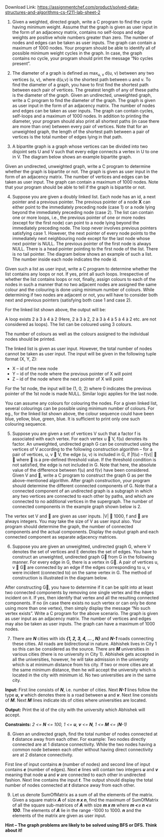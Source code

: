 Download Link: https://assignmentchef.com/product/solved-data-structures-and-algorithms-cs-f211-lab-sheet-2
<br>
<strong> </strong>

<ol>

 <li>Given a weighted, directed graph, write a C program to find the cycle having minimum weight. Assume that the graph is given as user input in the form of an adjacency matrix, contains no self-loops and edge weights are positive whole numbers greater than zero. The number of nodes and edges can be taken as user inputs. The graph can contain a maximum of 1000 nodes. Your program should be able to identify all of possible minimum weight cycles in the graph. In case, the graph contains no cycle, your program should print the message “No cycles present”.</li>

</ol>




<ol start="2">

 <li>The diameter of a graph is defined as max<sub>u, v </sub>d(u, v) between any two vertices (u, v), where d(u,v) is the shortest path between u and v. To find the diameter of a graph, you have to first find the shortest path between each pair of vertices. The greatest length of any of these paths is the diameter of the graph. Given an undirected, unweighted graph, write a C program to find the diameter of the graph. The graph is given as user input in the form of an adjacency matrix. The number of nodes and edges can be taken as user inputs. The graph can contain cycles, self-loops and a maximum of 1000 nodes. In addition to printing the diameter, your program should also print all shortest paths (in case there are more than one) between every pair of vertices. Note that for an unweighted graph, the length of the shortest path between a pair of vertices is the total number of edges lying in that path.</li>

</ol>




<ol start="3">

 <li>A bipartite graph is a graph whose vertices can be divided into two disjoint sets U and V such that every edge connects a vertex in U to one in V. The diagram below shows an example bipartite graph.</li>

</ol>










Given an undirected, unweighted graph, write a C program to determine whether the graph is bipartite or not. The graph is given as user input in the form of an adjacency matrix. The number of vertices and edges can be taken as user input. The graph can contain a maximum of 1000 nodes. Note that your program should be able to tell if the graph is bipartite or not.




<ol start="4">

 <li>Suppose you are given a doubly linked list. Each node has an id, a next pointer and a previous pointer. The previous pointer of a node <strong>X</strong> can either point to the immediately preceding node (case 1) or a node lying beyond the immediately preceding node (case 2). The list can contain one or more loops, i.e., the previous pointer of one or more nodes (except for the first node) can point to a node lying beyond the immediately preceding node. The loop never involves previous pointers satisfying case 1. However, the next pointer of every node points to the immediately next neighbouring node except for the last node whose next pointer is NULL. The previous pointer of the first node is always NULL. There is a head pointer pointing to the first node of the list. There is no tail pointer. The diagram below shows an example of such a list. The number inside each node indicates the node id.</li>

</ol>







Given such a list as user input, write a C program to determine whether the list contains any loops or not. If yes, print all such loops. Irrespective of whether the list contains loops or not, finally, assign colours to each of the nodes in such a manner that no two adjacent nodes are assigned the same colour and the colouring is done using minimum number of colours. While determining if two nodes are adjacent or not, you will have to consider both next and previous pointers (satisfying both case 1 and case 2).

For the linked list shown above, the output will be:

A loop exists 2 à 3 à 4 à 2 (Here, 2 à 3 à 2, 2 à 3 à 4 à 5 à 4 à 2 etc. are not considered as loops).  The list can be coloured using 3 colours.




The number of colours as well as the colours assigned to the individual nodes should be printed.

The linked list is given as user input. However, the total number of nodes cannot be taken as user input. The input will be given in the following tuple format (X, Y, Z):

<ul>

 <li>X – id of the new node</li>

 <li>Y – id of the node where the previous pointer of X will point</li>

 <li>Z – id of the node where the next pointer of X will point</li>

</ul>

For the 1st node, the input will be (1, 0, 2) where 0 indicates the previous pointer of the 1st node is made NULL. Similar logic applies for the last node.

You can assume any colours for colouring the nodes. For a given linked list, several colourings can be possible using minimum number of colours. For eg., for the linked list shown above, the colour sequence could have been blue, yellow, blue, green, blue. It is sufficient to print only one such colouring sequence.




<ol start="5">

 <li>Suppose you are given a set of vertices V such that a factor f is associated with each vertex. For each vertex u  V, f(u) denotes its factor. An unweighted, undirected graph G can be constructed using the vertices of V according to the following construction algorithm – for a pair of vertices, u, v  V, the edge (u, v) is included in G, if |f(u) – f(v)|   where  is a pre-defined threshold value. If the threshold condition is not satisfied, the edge is not included in G. Note that here, the absolute value of the difference between f(u) and f(v) have been considered. Given V and , write a C program to construct the graph G as per the above-mentioned algorithm. After graph construction, your program should determine the different connected components of G. Note that a connected component of an undirected graph is a subgraph in which any two vertices are connected to each other by paths, and which are connected to no additional vertices in the supergraph. The number of connected components in the example graph shown below is 2.</li>

</ol>













The vertex set V and  are given as user inputs. |V|  1000, f and  are always integers. You may take the size of V as user input also. Your program should determine the graph, the number of connected components and the actual components. Display the output graph and each connected component as separate adjacency matrices.




<ol start="6">

 <li>Suppose you are given an unweighted, undirected graph G, where V denotes the set of vertices and E denotes the set of edges. You have to construct an unweighted, undirected graph G from G in the following manner. For every edge in G, there is a vertex in G. A pair of vertices u, v  G are connected by an edge if the edges corresponding to u, v were incident (connected to) on the same vertex in G. The method of construction is illustrated in the diagram below.</li>

</ol>




After constructing G, you have to determine if it can be split into at least two connected components by removing one single vertex and the edges incident on it. If yes, then identify that vertex and all the resulting connected components. If no (in case there exists no such vertex or can only be done using more than one vertex), then simply display the message “No such vertex exists”. Write a C program for the above scenario. The graph is given as user input as an adjacency matrix. The number of vertices and edges may also be taken as user inputs. The graph can have a maximum of 1000 nodes.







<ol start="7">

 <li>There are <strong><em>N</em></strong> cities with ids <strong><em>{1, 2, 3, 4, … , N}</em> </strong>and <strong><em>N-1</em></strong> roads connecting these cities. All roads are bidirectional in nature. Abhishek lives in City 1 so this can be considered as the source. There are <strong><em>M</em></strong> universities in various cities (there is no university in City 1). Abhishek gets accepted in all the universities, however, he will take admission in the university which is at minimum distance from his city. If two or more cities are at the same minimum distance, then he will accept the university which is located in the city with minimum id. No two universities are in the same city.</li>

</ol>




<strong>Input:</strong> First line consists of <strong><em>N</em></strong>, i.e. number of cities. Next <strong><em>N-1</em></strong> lines follow the type <strong><em>u</em>,</strong> <strong><em>v</em></strong> which denotes there is a road between <strong><em>u</em></strong> and <strong><em>v</em></strong>. Next line consists of <strong><em>M</em></strong>. Next <strong><em>M</em></strong> lines indicate ids of cities where universities are located.




<strong>Output:</strong> Print the id of the city with the university which Abhishek will accept.




<strong>Constraints:</strong> <em>2 &lt;= <strong>N</strong> &lt;= 100, 1 &lt;= <strong>u</strong>, <strong>v</strong> &lt;= <strong>N</strong>, 1 &lt;= <strong>M</strong> &lt;= (<strong>N</strong>-1)</em>







<ol start="8">

 <li>Given an undirected graph, find the total number of nodes connected at <strong><em>t</em></strong> distance away from each other. For example: Two nodes directly connected are at 1 distance connectivity. While the two nodes having a common node between each other without having direct connectivity are at 2 distance connectivity.</li>

</ol>




First line of input contains <strong><em>n</em></strong> (number of nodes) and second line of input contains <strong><em>e</em></strong> (number of edges). Next <strong><em>e</em></strong> lines will contain two integers <strong><em>u</em></strong> and <strong><em>v</em></strong> meaning that node <strong><em>u</em></strong> and <strong><em>v</em></strong> are connected to each other in undirected fashion. Next line contains the input <strong><em>t</em></strong>. The output should display the total number of nodes connected at <strong><em>t</em></strong> distance away from each other.




<ol start="9">

 <li>Let us denote SumOfMatrix as a sum of all the elements of the matrix. Given a square matrix <strong><em>A</em></strong> of size <strong><em>n x n</em></strong>, find the maximum of SumOfMatrix of all the square sub-matrices of <strong><em>A</em></strong> with size <strong><em>m x m</em></strong> where <strong><em>m &lt;= n &lt;= 100</em></strong>. The elements of <strong><em>A</em></strong> lie in the range -1000 to 1000. <strong><em>n</em></strong> and the elements of the matrix are given as user input.</li>

</ol>




<strong>Hint – The graph problems are likely to be solved using BFS or DFS. Think about it! </strong>